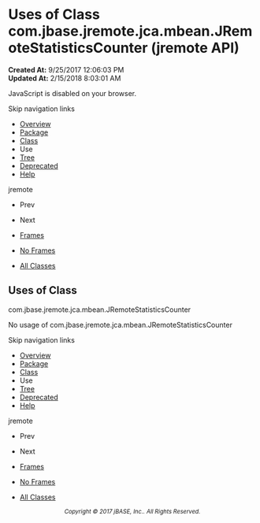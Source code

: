 # Uses of Class com.jbase.jremote.jca.mbean.JRemoteStatisticsCounter (jremote   API)

**Created At:** 9/25/2017 12:06:03 PM  
**Updated At:** 2/15/2018 8:03:01 AM  

<script type="text/javascript"><!--
    try {
        if (location.href.indexOf('is-external=true') == -1) {
            parent.document.title="Uses of Class com.jbase.jremote.jca.mbean.JRemoteStatisticsCounter (jremote   API)";
        }
    }
    catch(err) {
    }
//--></script><noscript><div>JavaScript is disabled on your browser.</div></noscript><!-- ========= START OF TOP NAVBAR ======= -->
<!--   -->
Skip navigation links
<!--   -->
- [Overview](../../../../../../overview-summary.html)
- [Package](/39266-mbean/com_jbase_jremote_jca_mbean_package-summary)
- [Class](/39266-mbean/com_jbase_jremote_jca_mbean_JRemoteStatisticsCounter "class in com.jbase.jremote.jca.mbean")
- Use
- [Tree](/39266-mbean/com_jbase_jremote_jca_mbean_package-tree)
- [Deprecated](../../../../../../deprecated-list.html)
- [Help](../../../../../../help-doc.html)


jremote <br>

- Prev
- Next


- [Frames](../../../../../../index.html?com/jbase/jremote/jca/mbean/class-use//39267-class-use/com_jbase_jremote_jca_mbean_class-use_JRemoteStatisticsCounter)
- [No Frames](/39267-class-use/com_jbase_jremote_jca_mbean_class-use_JRemoteStatisticsCounter)


- [All Classes](../../../../../../allclasses-noframe.html)


<script type="text/javascript"><!--
  allClassesLink = document.getElementById("allclasses_navbar_top");
  if(window==top) {
    allClassesLink.style.display = "block";
  }
  else {
    allClassesLink.style.display = "none";
  }
  //--></script>
<!--   -->
<!-- ========= END OF TOP NAVBAR ========= -->
## Uses of Class
com.jbase.jremote.jca.mbean.JRemoteStatisticsCounter

No usage of com.jbase.jremote.jca.mbean.JRemoteStatisticsCounter
<!-- ======= START OF BOTTOM NAVBAR ====== -->
<!--   -->
Skip navigation links
<!--   -->
- [Overview](../../../../../../overview-summary.html)
- [Package](/39266-mbean/com_jbase_jremote_jca_mbean_package-summary)
- [Class](/39266-mbean/com_jbase_jremote_jca_mbean_JRemoteStatisticsCounter "class in com.jbase.jremote.jca.mbean")
- Use
- [Tree](/39266-mbean/com_jbase_jremote_jca_mbean_package-tree)
- [Deprecated](../../../../../../deprecated-list.html)
- [Help](../../../../../../help-doc.html)


jremote <br>

- Prev
- Next


- [Frames](../../../../../../index.html?com/jbase/jremote/jca/mbean/class-use//39267-class-use/com_jbase_jremote_jca_mbean_class-use_JRemoteStatisticsCounter)
- [No Frames](/39267-class-use/com_jbase_jremote_jca_mbean_class-use_JRemoteStatisticsCounter)


- [All Classes](../../../../../../allclasses-noframe.html)


<script type="text/javascript"><!--
  allClassesLink = document.getElementById("allclasses_navbar_bottom");
  if(window==top) {
    allClassesLink.style.display = "block";
  }
  else {
    allClassesLink.style.display = "none";
  }
  //--></script>
<!--   -->
<!-- ======== END OF BOTTOM NAVBAR ======= -->
<small>			<center>			<i>Copyright © 2017 jBASE, Inc.. All Rights Reserved.</i>		</center></small>
